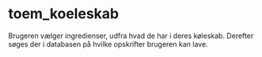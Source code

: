 # toem_koeleskab
Brugeren vælger ingredienser, udfra hvad de har i deres køleskab. Derefter søges der i databasen på hvilke opskrifter brugeren kan lave.
